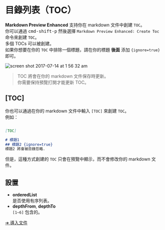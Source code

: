 # 目錄列表（TOC）
**Markdown Preview Enhanced** 支持你在 markdown 文件中創建 `TOC`。  
你可以通過 <kbd>cmd-shift-p</kbd> 然後選擇 `Markdown Preview Enhanced: Create Toc` 命令來創建 `TOC`。  
多個 TOCs 可以被創建。  
如果你想要在你的 `TOC` 中排除一個標題，請在你的標題 **後面** 添加 `{ignore=true}` 即可。

![screen shot 2017-07-14 at 1 56 32 am](https://user-images.githubusercontent.com/1908863/28201657-abf1ac78-6837-11e7-9a08-e785df68e19b.png)

> TOC 將會在你的 markdown 文件保存時更新。  
> 你需要保持預覽打開才能更新 TOC。

## [TOC]  
你也可以通過在你的 markdown 文件中輸入 `[TOC]` 來創建 `TOC`。  
例如：  
```markdown  

[TOC]  

# 標題1
## 標題2 {ignore=true}
標題2 將會被目錄忽略.  
```
但是，這種方式創建的 `TOC` 只會在預覽中顯示，而不會修改你的 markdown 文件。

## 設置  
* **orderedList**  
是否使用有序列表。
* **depthFrom**, **depthTo**  
`[1~6]` 包含的。   

[➔ 導入文件](zh-tw/file-imports.md)
